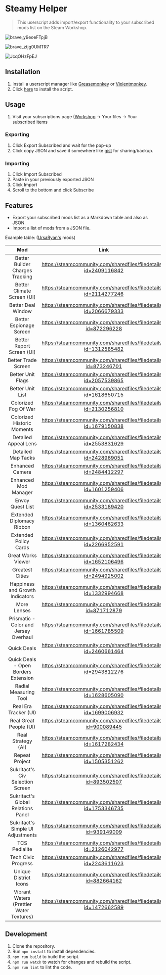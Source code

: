 # Steamy Helper

> This userscript adds import/export functionality to your subscribed mods list
> on the Steam Workshop.

![brave_y9eoeFTpjB](https://github.com/SavageCore/steamy-helper/assets/171312/699e4099-4f32-4e22-bf69-6c4ba2982ade)

![brave_ztjg0UMTR7](https://github.com/SavageCore/steamy-helper/assets/171312/92a59f38-6447-4f6d-92a8-dc66e23ef4f0)

![JcqOHzFpEJ](https://github.com/SavageCore/steamy-helper/assets/171312/32fa3e0c-5e91-4d4d-9b75-c3424ee6794e)

## Installation

1. Install a userscript manager like [Greasemonkey](https://www.greasespot.net/)
   or [Violentmonkey](https://violentmonkey.github.io/).
2. Click
   [here](https://github.com/SavageCore/steamy-helper/raw/main/dist/steamy-helper.user.js)
   to install the script.

## Usage

1. Visit your subscriptions page ([Workshop](https://steamcommunity.com/app/289070/workshop/) -> Your files -> Your subscribed items

### Exporting
1. Click Export Subscribed and wait for the pop-up
2. Click copy JSON and save it somewhere like [gist](https://gist.github.com) for sharing/backup.

### Importing
1. Click Import Subscribed
2. Paste in your previously exported JSON
3. Click Import
4. Scroll to the bottom and click Subscribe

## Features

- Export your subscribed mods list as a Markdown table and also as JSON.
- Import a list of mods from a JSON file.

Example table:
([UrsaRyan's](https://www.youtube.com/channel/UCCEBBOJXdQ3lwoCtYkCnIRQ) mods)

|                   Mod                    |                               Link                                |
| :--------------------------------------: | :---------------------------------------------------------------: |
|     Better Builder Charges Tracking      | https://steamcommunity.com/sharedfiles/filedetails/?id=2409116842 |
|        Better Climate Screen (UI)        | https://steamcommunity.com/sharedfiles/filedetails/?id=2114277246 |
|            Better Deal Window            | https://steamcommunity.com/sharedfiles/filedetails/?id=2066679333 |
|         Better Espionage Screen          | https://steamcommunity.com/sharedfiles/filedetails/?id=872296228  |
|        Better Report Screen (UI)         | https://steamcommunity.com/sharedfiles/filedetails/?id=1312585482 |
|           Better Trade Screen            | https://steamcommunity.com/sharedfiles/filedetails/?id=873246701  |
|            Better Unit Flags             | https://steamcommunity.com/sharedfiles/filedetails/?id=2057539865 |
|             Better Unit List             | https://steamcommunity.com/sharedfiles/filedetails/?id=1618650715 |
|           Colorized Fog Of War           | https://steamcommunity.com/sharedfiles/filedetails/?id=2130256810 |
|        Colorized Historic Moments        | https://steamcommunity.com/sharedfiles/filedetails/?id=1679150838 |
|           Detailed Appeal Lens           | https://steamcommunity.com/sharedfiles/filedetails/?id=2553831629 |
|            Detailed Map Tacks            | https://steamcommunity.com/sharedfiles/filedetails/?id=2428969051 |
|             Enhanced Camera              | https://steamcommunity.com/sharedfiles/filedetails/?id=2484412297 |
|           Enhanced Mod Manager           | https://steamcommunity.com/sharedfiles/filedetails/?id=1601259406 |
|             Envoy Quest List             | https://steamcommunity.com/sharedfiles/filedetails/?id=2533189420 |
|        Extended Diplomacy Ribbon         | https://steamcommunity.com/sharedfiles/filedetails/?id=1360462633 |
|          Extended Policy Cards           | https://steamcommunity.com/sharedfiles/filedetails/?id=2266952591 |
|            Great Works Viewer            | https://steamcommunity.com/sharedfiles/filedetails/?id=1652106496 |
|             Greatest Cities              | https://steamcommunity.com/sharedfiles/filedetails/?id=2494925002 |
|     Happiness and Growth Indicators      | https://steamcommunity.com/sharedfiles/filedetails/?id=1332994668 |
|               More Lenses                | https://steamcommunity.com/sharedfiles/filedetails/?id=871712879  |
|  Prismatic - Color and Jersey Overhaul   | https://steamcommunity.com/sharedfiles/filedetails/?id=1661785509 |
|               Quick Deals                | https://steamcommunity.com/sharedfiles/filedetails/?id=2460661464 |
|   Quick Deals - Open Borders Extension   | https://steamcommunity.com/sharedfiles/filedetails/?id=2943812276 |
|          Radial Measuring Tool           | https://steamcommunity.com/sharedfiles/filedetails/?id=1628605090 |
|          Real Era Tracker (UI)           | https://steamcommunity.com/sharedfiles/filedetails/?id=1699006932 |
|          Real Great People (UI)          | https://steamcommunity.com/sharedfiles/filedetails/?id=900089445  |
|            Real Strategy (AI)            | https://steamcommunity.com/sharedfiles/filedetails/?id=1617282434 |
|              Repeat Project              | https://steamcommunity.com/sharedfiles/filedetails/?id=1505351262 |
|     Sukritact's Civ Selection Screen     | https://steamcommunity.com/sharedfiles/filedetails/?id=893502507  |
|    Sukritact's Global Relations Panel    | https://steamcommunity.com/sharedfiles/filedetails/?id=1753346735 |
|    Sukritact's Simple UI Adjustments     | https://steamcommunity.com/sharedfiles/filedetails/?id=939149009  |
|              TCS Pedialite               | https://steamcommunity.com/sharedfiles/filedetails/?id=2126042977 |
|           Tech Civic Progress            | https://steamcommunity.com/sharedfiles/filedetails/?id=2243611623 |
|          Unique District Icons           | https://steamcommunity.com/sharedfiles/filedetails/?id=882664162  |
| Vibrant Waters (Prettier Water Textures) | https://steamcommunity.com/sharedfiles/filedetails/?id=1472662589 |

## Development

1. Clone the repository.
2. Run `npm install` to install dependencies.
3. `npm run build` to build the script.
4. `npm run watch` to watch for changes and rebuild the script.
5. `npm run lint` to lint the code.
